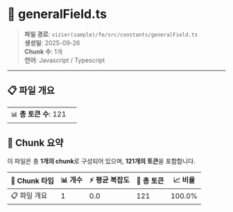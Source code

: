 # 📄 generalField.ts

> **파일 경로**: `vizier(sample)/fe/src/constants/generalField.ts`  
> **생성일**: 2025-09-26  
> **Chunk 수**: 1개  
> **언어**: Javascript / Typescript
---


## 📋 파일 개요

| | |
|--|--|
| 📊 **총 토큰 수**: 121 |  |






## 🧩 Chunk 요약

이 파일은 총 **1개의 chunk**로 구성되어 있으며, **121개의 토큰**을 포함합니다.

| 🧩 Chunk 타입 | 📊 개수 | ⚡ 평균 복잡도 | 📝 총 토큰 | 📈 비율 |
|---------------|--------|-------------|----------|--------|
| 📋 파일 개요 | 1 | 0.0 | 121 | 100.0% |

